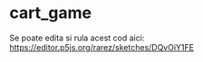 # cart_game
Se poate edita si rula acest cod aici: https://editor.p5js.org/rarez/sketches/DQvOiY1FE
